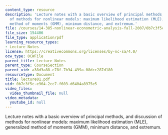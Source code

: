 ```yaml
---
content_type: resource
description: 'Lecture notes with a basic overview of principal methods, and discussion
  of methods for nonlinear models: maximum likelihood estimation (MLE), generalized
  method of moments (GMM), minimum distance, and extremum.'
file: /courses/14-385-nonlinear-econometric-analysis-fall-2007/0b7c3f5ce9642cc7f603d6404a8975e5_lecture01.pdf
file_size: 154406
file_type: application/pdf
learning_resource_types:
- Lecture Notes
license: https://creativecommons.org/licenses/by-nc-sa/4.0/
ocw_type: OCWFile
parent_title: Lecture Notes
parent_type: CourseSection
parent_uid: a38d3a88-c78f-7b34-499a-08dcc287d180
resourcetype: Document
title: lecture01.pdf
uid: 0b7c3f5c-e964-2cc7-f603-d6404a8975e5
video_files:
  video_thumbnail_file: null
video_metadata:
  youtube_id: null
---
```

Lecture notes with a basic overview of principal methods, and discussion of methods for nonlinear models: maximum likelihood estimation (MLE), generalized method of moments (GMM), minimum distance, and extremum.